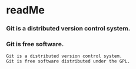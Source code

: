 # readMe

### Git is a distributed version control system.

### Git is free software.

```
Git is a distributed version control system.
Git is free software distributed under the GPL.
```

